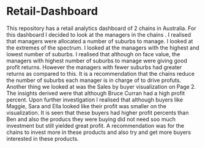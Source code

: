 # Retail-Dashboard
This repository has a retail analytics dashboard of 2 chains in Australia.
For this dashboard I decided to look at the managers in the chains . I realised that managers were allocated a number of suburbs to manage. I looked at the extremes of the spectrum. I looked at the managers with the highest and lowest number of suburbs.  I realised that although on face value, the managers with highest number of suburbs to manage were giving good profit returns. However the managers with fewer suburbs had greater returns as compared to this. It is a recommendation that the chains reduce the number of suburbs each manager is in charge of to drive profuts. 
Another thing we looked at was the Sales by buyer visualization on Page 2. The insights derived were that although Bruce Curran had a high profit percent. Upon further investigation I realised that although buyers like Maggie, Sara and Ella looked like their profit was smaller on the visualization. It is seen that these buyers had higher profit percents than Ben and also the producs they were buying did not need soo much investment but still yielded great profit. A recommendation was for the chains to invest more in these products and also try and get more buyers interested in these products.
